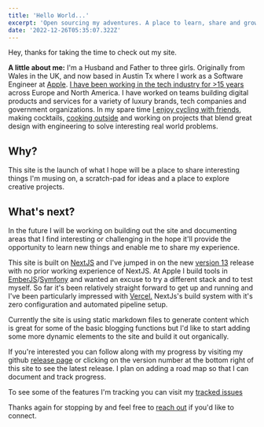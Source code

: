```yaml
---
title: 'Hello World...'
excerpt: 'Open sourcing my adventures. A place to learn, share and grow.'
date: '2022-12-26T05:35:07.322Z'
---
```

Hey, thanks for taking the time to check out my site. 

**A little about me:** I'm a Husband and Father to three girls. Originally from Wales in the UK, and now based in Austin Tx where I work as a Software Engineer at [Apple](https://apple.com). [I have been working in the tech industry for >15 years](https://www.linkedin.com/in/owainllewellyn) across Europe and North America. I have worked on teams building digital products and services for a variety of luxury brands, tech companies and government organizations. In my spare time [I enjoy cycling with friends](https://breakfastclubatx.com), making cocktails, [cooking outside](https://us.gozney.com) and working on projects that blend great design with engineering to solve interesting real world problems.

## Why?
This site is the launch of what I hope will be a place to share interesting things I'm musing on, a scratch-pad for ideas and a place to explore creative projects.

## What's next?
In the future I will be working on building out the site and documenting areas that I find interesting or challenging in the hope it'll provide the opportunity to learn new things and enable me to share my experience.

This site is built on [NextJS](https://nextjs.org) and I've jumped in on the new [version 13](https://beta.nextjs.org/docs) release with no prior working experience of NextJS. At Apple I build tools in [EmberJS](https://emberjs.com)/[Symfony](https://symfony.com) and wanted an excuse to try a different stack and to test myself. So far it's been relatively straight forward to get up and running and I've been particularly impressed with [Vercel.](https://vercel.com) NextJs's build system with it's zero configuration and automated pipeline setup.

Currently the site is using static markdown files to generate content which is great for some of the basic blogging functions but I'd like to start adding some more dynamic elements to the site and build it out organically.

If you're interested you can follow along with my progress by visiting my github [release page](https://github.com/owzzz/owainl.blog/releases) or clicking on the version number at the bottom right of this site to see the latest release. I plan on adding a road map so that I can document and track progress.

To see some of the features I'm tracking you can visit my [tracked issues](https://github.com/owzzz/owainl.blog/issues?q=is%3Aissue+is%3Aopen+sort%3Aupdated-desc)

Thanks again for stopping by and feel free to [reach out](mailto:owain@owainl.co?subject=Website%20enquiry) if you'd like to connect.
